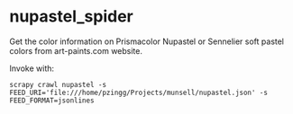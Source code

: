 # nupastel_spider

Get the color information on Prismacolor Nupastel or Sennelier soft pastel
colors from art-paints.com website.

Invoke with:

`scrapy crawl nupastel -s FEED_URI='file:///home/pzingg/Projects/munsell/nupastel.json' -s FEED_FORMAT=jsonlines`
